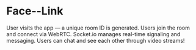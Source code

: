 # Face--Link
User visits the app — a unique room ID is generated. Users join the room and connect via WebRTC. Socket.io manages real-time signaling and messaging. Users can chat and see each other through video streams!
